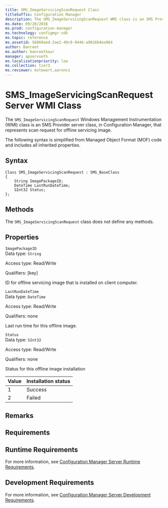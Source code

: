 ```yaml
---
title: SMS_ImageServicingScanRequest Class
titleSuffix: Configuration Manager
description: The SMS_ImageServicingScanRequest WMI class is an SMS Provider class that represents scan request for offline servicing image.
ms.date: 09/20/2016
ms.prod: configuration-manager
ms.technology: configmgr-sdk
ms.topic: reference
ms.assetid: 56060aed-2ae2-49c9-9446-a9016b4ea964
author: Banreet
ms.author: banreetkaur
manager: apoorvseth
ms.localizationpriority: low
ms.collection: tier3
ms.reviewer: mstewart,aaroncz 
---
```

# SMS_ImageServicingScanRequest Server WMI Class
The `SMS_ImageServicingScanRequest` Windows Management Instrumentation (WMI) class is an SMS Provider server class, in Configuration Manager, that represents scan request for offline servicing image.  

 The following syntax is simplified from Managed Object Format (MOF) code and includes all inherited properties.  

## Syntax  

```  
Class SMS_ImageServicingScanRequest : SMS_BaseClass  
{  
    String ImagePackageID;  
    DateTime LastRunDateTime;  
    SInt32 Status;  
};  
```  

## Methods  
 The `SMS_ImageServicingScanRequest` class does not define any methods.  

## Properties  
 `ImagePackageID`  
 Data type: `String`  

 Access type: Read/Write  

 Qualifiers: [key]  

 ID for offline servicing image that is installed on client computer.  

 `LastRunDateTime`  
 Data type: `DateTime`  

 Access type: Read/Write  

 Qualifiers: none  

 Last run time for this offline image.  

 `Status`  
 Data type: `SInt32`  

 Access type: Read/Write  

 Qualifiers: none  

 Status for this offline image installation  

| Value | Installation status |  
| ----- | ------------------- |  
|1|Success|  
|2|Failed|  

## Remarks  

## Requirements  

## Runtime Requirements  
 For more information, see [Configuration Manager Server Runtime Requirements](../../../develop/core/reqs/server-runtime-requirements.md).  

## Development Requirements  
 For more information, see [Configuration Manager Server Development Requirements](../../../develop/core/reqs/server-development-requirements.md).
